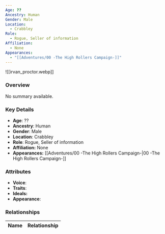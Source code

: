 ```yaml
---
Age: ??
Ancestry: Human
Gender: Male
Location:
  - Crabbley
Role:
  - Rogue, Seller of information
Affiliation:
  - None
Appearances:
  - "[[Adventures/00 -The High Rollers Campaign-]]"
---
```


![[irvan_proctor.webp]]

### Overview
No summary available.

### Key Details
- **Age**: ??
- **Ancestry**: Human
- **Gender**: Male
- **Location**: Crabbley
- **Role**: Rogue, Seller of information
- **Affiliation:** None
- **Appearances:** [[Adventures/00 -The High Rollers Campaign-\|00 -The High Rollers Campaign-]]

### Attributes
- **Voice**: 
- **Traits**: 
- **Ideals:** 
- **Appearance**:

### Relationships

| Name  | Relationship |
| ----- | ------------ |
